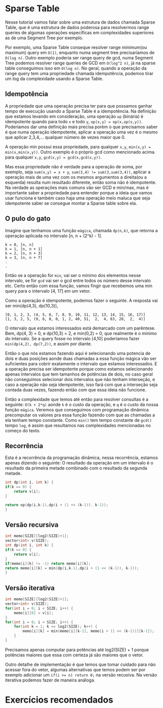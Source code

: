 # Sparse Table

Nesse tutorial vamos falar sobre uma estrutura de dados chamada Sparse Table, que é uma estrutura de dados poderosa para resolvermos range queries de algumas operações específicas em complexidades superiores as de uma Segment Tree por exemplo. 

Por exemplo, uma Sparse Table conseque resolver range minimum(ou maximum) query em `O(1)`, enquanto numa segment tree precisaríamos de `O(log n)`. Outro exemplo poderia ser range query de gcd, numa Segment Tree podemos resolver range queries de GCD em `O(log^2 n)`, já na sparse table conseguimos isso em `O(log n)`. No geral, quando a operação da range query tem uma propriedade chamada idempotência, podemos tirar um log da complexidade usando a Sparse Table.

## Idempotência

A propriedade que uma operação precisa ter para que possamos ganhar tempo de execução usando a Sparse Table é a idempotência. Na definição que estamos levando em consideração, uma operação `op` (binária) é idempotente quando para todo `x` e todo `y`, `op(x,y) = op(x,op(x,y))`. Poderíamos dar uma definição mais precisa porém o que precisamos saber é que numa operação idempotente, aplicar a operação uma vez é o mesmo que aplicar 2,3,4,... qualquer número de vezes maior que 0.

A operação min possui essa propriedade, para qualquer `x,y`, `min(x,y) = min(x,min(x,y))`. Outro exemplo é o próprio gcd como mencionado acima. para qualquer `x,y`, `gcd(x,y) = gcd(x,gcd(x,y))`. 

Mas essa propriedade não é verdade para a operação de soma, por exemplo, seja `sum(x,y) = x + y`, `sum(3,4) != sum(3,sum(3,4))`, aplicar a operação mais de uma vez com os mesmos argumentos a direita(ou a esquerda) resulta num resultado diferente, então soma não é idempotente. Na verdade as operações mais comuns vão ser GCD e min/max, mas é importante saber a propriedade para entender porque a ideia que vamos usar funciona e também caso haja uma operação meio maluca que seja idempotente saber se consegue montar a Sparse table sobre ela.

## O pulo do gato

Imagine que tenhamos uma função `mágica`, chamada `dp(n,k)`, que retorna a operação aplicada no intervalo [n, n + (2^k) - 1]. 
```
k = 0, [n, n]
k = 1, [n, n + 1]
k = 2, [n, n + 3]
k = 3, [n, n + 7]
.
.
```

Então se a operação for `min`, vai ser o mínimo dos elementos nesse intervalo, se for `gcd` vai ser o gcd entre todos os número desse intervalo etc. Certo então com essa função, vamos fingir que recebemos uma min query para o intervalo [4, 17] em um vetor.

Como a operação é idempotente, podemos fazer o seguinte. A resposta vai ser min(dp(4,3), dp(10,3)),

```
[0, 1, 2, 3, (4, 5, 6, 7, 8, 9, 10, 11, 12, 13, 14, 15, 16, 17)]
[1, 3, 2, 5, (9, 6, 8, 0, 1, 2, 40, 51,  2,  4, 63, 20,  2,  4)]
```
O intervalo que estamos interessados está demarcado com um parêntese. Bem, dp(4, 3) = 0, e dp(10,3) = 2, e min(0,2) = 0, que realmente é o mínimo do intervalo. Se a query fosse no intervalo [4,10] poderíamos fazer `min(dp(4,2), dp(7,2))`, e assim por diante.

Então o que nós estamos fazendo aqui é selecionando uma potencia de dois e duas posições aonde duas chamadas a essa função mágica vão ser suficientes para cobrir exatamente o intervalo que estamos interessados. E a operação precisa ser idempotente porque como estamos selecionando apenas intervalos que tem tamanhos de potências de dois, no caso geral não conseguimos selecionar dois intervalos que não tenham interseção, e caso a operação não seja idempotente, isso fará com que a interseção seja contada duas vezes, fazendo então com que essa ideia não funcione.

Então a complexidade que temos até então para resolver consultas é a seguinte: `O(k + 2*q)` aonde `k` é o custo da operação, e `q` é o custo da nossa função `mágica`. Veremos que conseguimos com programação dinâmica precomputar os valores pra essa função fazendo com que as chamadas a ela tenham tempo constante. Como `min()` tem tempo constante de `gcd()` tempo `log`, é assim que resultamos nas complexidades mencionadas no começo do texto.

## Recorrência

Esta é a recorrência da programação dinâmica, nessa recorrência, estamos apenas dizendo o seguinte: O resultado da operação em um intervalo é o resultado da primeira metade combinado com o resultado da segunda metade.
```cpp
int dp(int i, int k) {
if(k == 0) {
    return v[i];
}

return op(dp(i,k-1),dp(i + (1 << (k-1)). k-1));
}
```

## Versão recursiva

```cpp
int memo[SIZE][log2(SIZE)+1];
vector<int> v(SIZE);
int dp(int i, int k) {
if(k == 0) {
    return v[i];
}
if(memo[i][k] != -1) return memo[i][k];
return memo[i][k] = min(dp(i,k-1),dp(i + (1 << (k-1)), k-1));
}
```

## Versão iterativa

```cpp
int memo[SIZE][log2(SIZE)+1];
vector<int> v(SIZE);
for(int i = 0; i < SIZE; i++) {
    memo[i][0] = v[i];
}
for(int i = 0; i < SIZE; i++) {
    for(int k = 1; k <= log2(SIZE); k++) {
        memo[i][k] = min(memo[i][k-1], memo[i + (1 << (k-1))][k-1]);
    }
}
```

Precisamos apenas computar para potências até log2(SIZE) + 1 porque potências maiores que essa com certeza já são maiores que o vetor.

Outro detalhe de implementação é que temos que tomar cuidado para não acessar fora do vetor, algumas alternativas que temos podem ser por exemplo adicionar um `if(i >= n) return 0;` na versão recusiva. Na versão iterativa podemos fazer de maneira análoga.

# Exercícios recomendados